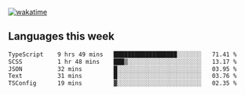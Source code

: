 [![wakatime](https://wakatime.com/badge/user/2d08dcba-b829-42d8-897d-6a005f58591f.svg)](https://wakatime.com/@2d08dcba-b829-42d8-897d-6a005f58591f)

## Languages this week

<!--START_SECTION:waka-->

```txt
TypeScript    9 hrs 49 mins   ██████████████████░░░░░░░   71.41 %
SCSS          1 hr 48 mins    ███▒░░░░░░░░░░░░░░░░░░░░░   13.17 %
JSON          32 mins         █░░░░░░░░░░░░░░░░░░░░░░░░   03.95 %
Text          31 mins         █░░░░░░░░░░░░░░░░░░░░░░░░   03.76 %
TSConfig      19 mins         ▓░░░░░░░░░░░░░░░░░░░░░░░░   02.35 %
```

<!--END_SECTION:waka-->
